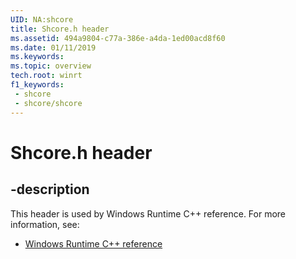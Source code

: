 ```yaml
---
UID: NA:shcore
title: Shcore.h header
ms.assetid: 494a9804-c77a-386e-a4da-1ed00acd8f60
ms.date: 01/11/2019
ms.keywords: 
ms.topic: overview
tech.root: winrt
f1_keywords:
 - shcore
 - shcore/shcore
---
```


# Shcore.h header


## -description

This header is used by Windows Runtime C++ reference. For more information, see:

- [Windows Runtime C++ reference](../_winrt/index.md)

